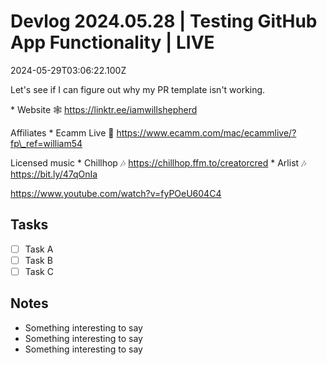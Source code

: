 # Devlog 2024.05.28 | Testing GitHub App Functionality | LIVE

2024-05-29T03:06:22.100Z

Let's see if I can figure out why my PR template isn't working.&#x20;

\* Website 🕸️ https://linktr.ee/iamwillshepherd

Affiliates
\* Ecamm Live 🎥 https://www.ecamm.com/mac/ecammlive/?fp\_ref=william54

Licensed music
\* Chillhop 🎶  https://chillhop.ffm.to/creatorcred
\* Arlist 🎶 https://bit.ly/47qOnIa

https://www.youtube.com/watch?v=fyPOeU604C4

## Tasks

* [ ] Task A
* [ ] Task B
* [ ] Task C

## Notes

* Something interesting to say
* Something interesting to say
* Something interesting to say
